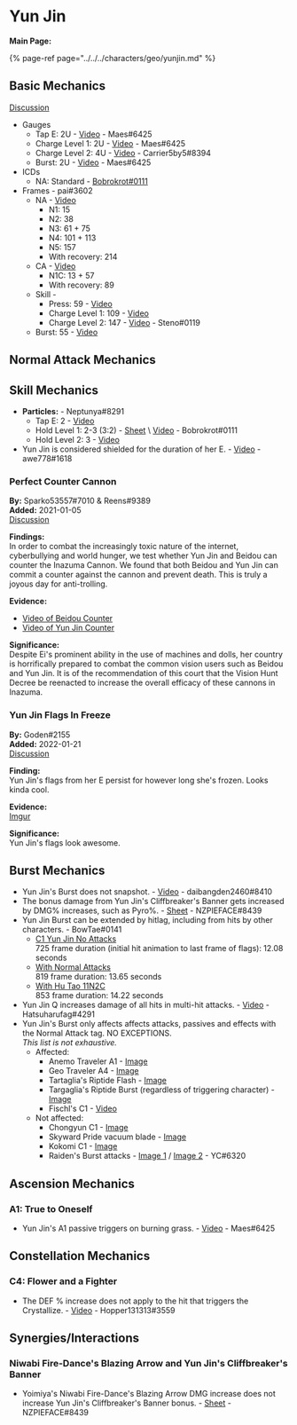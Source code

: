 # Yun Jin

**Main Page:**

{% page-ref page="../../../characters/geo/yunjin.md" %}

## Basic Mechanics

[Discussion](https://tickets.deeznuts.moe/ticket-archive/attachments_927459453580759110_930768121306963968_transcript-yunjin-basic-mechanics.html)

* Gauges
  * Tap E: 2U - [Video](https://youtu.be/L4mzYn4ucRI) - Maes\#6425
  * Charge Level 1: 2U - [Video](https://youtu.be/O-12CGs2loY) - Maes\#6425
  * Charge Level 2: 4U - [Video](https://youtu.be/-JSFRsaT2h4) - Carrier5by5\#8394
  * Burst: 2U - [Video](https://youtu.be/f_FVqV4lekY) - Maes\#6425
* ICDs
  * NA: Standard - [Bobrokrot\#0111](https://youtu.be/vA1n8zIiNDE)
* Frames - pai\#3602
  * NA - [Video](https://youtu.be/YMw3rq7lclQ)
    * N1: 15
    * N2: 38
    * N3: 61 + 75
    * N4: 101 + 113
    * N5: 157
    * With recovery: 214
  * CA - [Video](https://youtu.be/MWKSj_VSfGY)
    * N1C: 13 + 57
    * With recovery: 89
  * Skill -
    * Press: 59 - [Video](https://youtu.be/UaDlo3OSj6U)
    * Charge Level 1: 109 - [Video](https://youtu.be/FGVpilxpIvc)
    * Charge Level 2: 147 - [Video](https://www.youtube.com/watch?v=oEEVdUYkirA) - Steno\#0119
  * Burst: 55 - [Video](https://youtu.be/CpZPt3S3tPU)

## Normal Attack Mechanics

## Skill Mechanics

* **Particles:** - Neptunya\#8291
  * Tap E: 2 - [Video](https://www.youtube.com/watch?v=NEs02sbEz3o)
  * Hold Level 1: 2-3 (3:2) - [Sheet](https://docs.google.com/spreadsheets/d/1jwN2xnfxMOdX1cgHLKyJIuq3PtsOmeGANMVMHyUviuI/edit?usp=sharing) \ [Video](https://youtu.be/3xG0ugFJdwQ) - Bobrokrot\#0111
  * Hold Level 2: 3 - [Video](https://www.youtube.com/watch?v=UUfZKP8H1BA)
* Yun Jin is considered shielded for the duration of her E. - [Video](https://imgur.com/a/Pj2pB3z) - awe778\#1618


### Perfect Counter Cannon

**By:** Sparko53557\#7010 & Reens\#9389  
**Added:** 2021-01-05  
[Discussion](https://tickets.deeznuts.moe/ticket-archive/attachments_928174041213317152_928177023837429791_transcript-perfect-counter-cannon.html)

**Findings:**  
In order to combat the increasingly toxic nature of the internet, cyberbullying and world hunger, we test whether Yun Jin and Beidou can counter the Inazuma Cannon. We found that both Beidou and Yun Jin can commit a counter against the cannon and prevent death. This is truly a joyous day for anti-trolling. 

**Evidence:**  
* [Video of Beidou Counter](https://youtu.be/ILqt0C64KL8)
* [Video of Yun Jin Counter](https://youtu.be/8Q5S4wrqRFc)

**Significance:**  
Despite Ei's prominent ability in the use of machines and dolls, her country is horrifically prepared to combat the common vision users such as Beidou and Yun Jin. It is of the recommendation of this court that the Vision Hunt Decree be reenacted to increase the overall efficacy of these cannons in Inazuma.

### Yun Jin Flags In Freeze
**By:** Goden#2155  
**Added:** 2022-01-21  
[Discussion](https://tickets.deeznuts.moe/ticket-archive/attachments_933107948715135026_934030368867237958_transcript-yunjin-flags-in-freeze.html)

**Finding:**  
Yun Jin's flags from her E persist for however long she's frozen. Looks kinda cool.

**Evidence:**  
[Imgur](https://imgur.com/lWj8EaE)

**Significance:**  
Yun Jin's flags look awesome.

## Burst Mechanics

* Yun Jin's Burst does not snapshot. - [Video](https://youtu.be/FLEAXNlF8Jk) - daibangden2460\#8410
* The bonus damage from Yun Jin's Cliffbreaker's Banner gets increased by DMG% increases, such as Pyro%. - [Sheet](https://docs.google.com/spreadsheets/d/1IsvKVQEc425ObfG1Ak2X8EzI0rCs6sfyBvCgfXInSVM/) - NZPIEFACE\#8439
* Yun Jin Burst can be extended by hitlag, including from hits by other characters. - BowTae\#0141
  * [C1 Yun Jin No Attacks](https://youtu.be/4j5lA2Hy814)  
  725 frame duration (initial hit animation to last frame of flags): 12.08 seconds
  * [With Normal Attacks](https://youtu.be/lkhCvXXu7HY)  
  819 frame duration: 13.65 seconds
  * [With Hu Tao 11N2C](https://youtu.be/Qs__YRN4wjs)  
  853 frame duration: 14.22 seconds
* Yun Jin Q increases damage of all hits in multi-hit attacks. - [Video](https://www.youtube.com/watch?v=H9efVr4_E6U) - 
Hatsuharufag\#4291
* Yun Jin's Burst only affects affects attacks, passives and effects with the Normal Attack tag. NO EXCEPTIONS.\
*This list is not exhaustive.*
  * Affected:
    * Anemo Traveler A1 - [Image](https://i.imgur.com/EEaqoYS.png)
    * Geo Traveler A4 - [Image](https://i.imgur.com/bHUAx1G.png)
    * Tartaglia's Riptide Flash - [Image](https://i.imgur.com/9DlDbsW.png)
    * Targaglia's Riptide Burst (regardless of triggering character) - [Image](https://i.imgur.com/UXsMne2.png)
    * Fischl's C1 - [Video](https://youtu.be/VsRt-cHrVmI)
  * Not affected:
    * Chongyun C1 - [Image](https://i.imgur.com/ltyWOgB.png)
    * Skyward Pride vacuum blade - [Image](https://i.imgur.com/PmgWDN2.png)
    * Kokomi C1 - [Image](https://i.imgur.com/xRLwKdL.png)
    * Raiden's Burst attacks - [Image 1](https://imgur.com/aAJBoNn) / [Image 2](https://imgur.com/a/AS9h2hn) - YC\#6320

## Ascension Mechanics
### A1: True to Oneself

* Yun Jin's A1 passive triggers on burning grass. - [Video](https://www.youtube.com/watch?v=rvROCnrS0QM) - Maes\#6425

## Constellation Mechanics
### C4: Flower and a Fighter

* The DEF % increase does not apply to the hit that triggers the Crystallize. - [Video](https://imgur.com/a/APk5sCd) - Hopper131313\#3559

## Synergies/Interactions

### Niwabi Fire-Dance's Blazing Arrow and Yun Jin's Cliffbreaker's Banner
* Yoimiya's Niwabi Fire-Dance's Blazing Arrow DMG increase does not increase Yun Jin's Cliffbreaker's Banner bonus. - [Sheet](https://docs.google.com/spreadsheets/d/1IsvKVQEc425ObfG1Ak2X8EzI0rCs6sfyBvCgfXInSVM/) - NZPIEFACE\#8439
